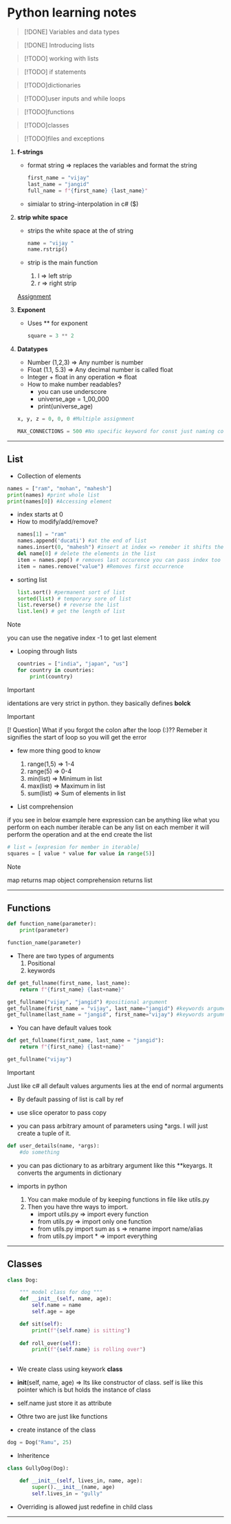 # **Python learning notes**

> [!DONE] Variables and data types

> [!DONE] Introducing lists

> [!TODO] working with lists 

> [!TODO] if statements 

> [!TODO]dictionaries 

> [!TODO]user inputs and while loops 

> [!TODO]functions 

> [!TODO]classes 

> [!TODO]files and exceptions 

1. **f-strings**
    * format string => replaces the variables and format the string
        
        ```python
        first_name = "vijay"
        last_name = "jangid"
        full_name = f"{first_name} {last_name}"
        ```

    * simialar to string-interpolation in c# ($)

2. **strip white space**
    * strips the white space at the of string

        ```python
        name = "vijay "
        name.rstrip()
        ```

    * strip is the main function
        1. l => left strip
        2. r => right strip

    [Assignment](https://github.com/vjjangid/LearningPython/tree/main/PythonCrashCourse/02.Excercise) 

3. **Exponent**
    * Uses ** for exponent

        ```python
        square = 3 ** 2
        ```

4. **Datatypes**
    * Number (1,2,3) => Any number is number
    * Float (1.1, 5.3) => Any decimal number is called float
    * Integer + float in any operation => float
    * How to make number readables?
        - you can use underscore
        - universe_age = 1_00_000
        - print(universe_age)
    ```python
    x, y, z = 0, 0, 0 #Multiple assignment
    ``` 

    ```python
    MAX_CONNECTIONS = 500 #No specific keyword for const just naming convention is there
    ```

----------

## **List**
* Collection of elements

```python
names = ["ram", "mohan", "mahesh"]
print(names) #print whole list
print(names[0]) #Accessing element
```

* index starts at 0
* How to modify/add/remove?
    ```python
    names[1] = "ram"
    names.append('ducati') #at the end of list
    names.insert(0, "mahesh") #insert at index => remeber it shifts the elements to its right
    del name[0] # delete the elements in the list
    item = names.pop() # removes last occurence you can pass index too
    item = names.remove("value") #Removes first occurrence
    ```  
* sorting list
    ```python
    list.sort() #permanent sort of list
    sorted(list) # temporary sore of list
    list.reverse() # reverse the list
    list.len() # get the length of list
    ```

> [!NOTE]
> you can use the negative index -1 to get last element

* Looping through lists
    ```python
    countries = ["india", "japan", "us"]
    for country in countries:
        print(country)
    ```

> [!IMPORTANT]
> identations are very strict in python. they basically defines **bolck**

> [!IMPORTANT]
>[! Question] What if you forgot the colon after the loop (:)??
>Remeber it signifies the start of loop so you will get the error

* few more thing good to know
    1. range(1,5) => 1-4
    2. range(5) => 0-4
    3. min(list) => Minimum in list
    4. max(list) => Maximum in list
    5. sum(list) => Sum of elements in list

* List comprehension

if you see in below example here expression can be anything like what you perform on each number
iterable can be any list on each member it will perform the operation
and at the end create the list
```python
# list = [expresion for member in iterable]
squares = [ value * value for value in range(5)]

```

 > [!NOTE]
 > map returns map object
 > comprehension returns list
 
----------
## Functions

```python
def function_name(parameter):
    print(parameter)

function_name(parameter)
```

* There are two types of arguments 
    1. Positional
    2. keywords

```python
def get_fullname(first_name, last_name):
    return f"{first_name} {last+name}"

get_fullname("vijay", "jangid") #positional argument
get_fullname(first_name = "vijay", last_name="jangid") #keywords argument
get_fullname(last_name = "jangid", first_name="vijay") #keywords argumnet

```

* You can have default values took
```python
def get_fullname(first_name, last_name = "jangid"):
    return f"{first_name} {last+name}"

get_fullname("vijay") 
```
> [!IMPORTANT]
> Just like c# all default values arguments lies at the end of normal arguments

* By default passing of list is call by ref
* use slice operator to pass copy

* you can pass arbitrary amount of parameters using *args. I will just create a tuple of it.
```python
def user_details(name, *args):
    #do something

```
* you can pas dictionary to as arbitrary argument like this **keyargs. It converts the arguments in dictionary

* imports in python
    1. You can make module of by keeping functions in file like utils.py
    2. Then you have thre ways to import.
        * import utils.py => import every function
        * from utils.py => import only one function
        * from utils.py import sum as s => rename import name/alias
        * from utils.py import * => import everything

----------

## Classes

```python
class Dog:

    """ model class for dog """
    def __init__(self, name, age):
        self.name = name
        self.age = age

    def sit(self):
        print(f"{self.name} is sitting")
        
    def roll_over(self):
        print(f"{self.name} is rolling over")
        
```

* We create class using keywork **class**
* __init__(self, name, age) => Its like constructor of class. self is like this pointer which is but holds the instance of class
* self.name just store it as attribute
* Othre two are just like functions

* create instance of the class
```python
dog = Dog("Ramu", 25)
```

* Inheritence

```python
class GullyDog(Dog):

    def __init__(self, lives_in, name, age):
        super().__init__(name, age)
        self.lives_in = "gully"
```

* Overriding is allowed just redefine in child class

----------

